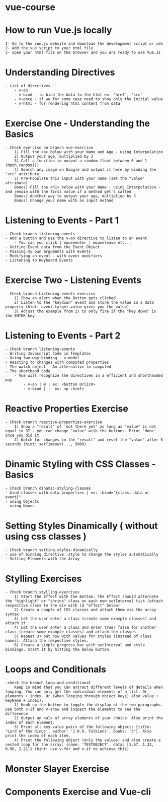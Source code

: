# vue-course

# How to run Vue.js locally

    1- Go to the vue.js website and download the development script or cdn
    2- Add the vue script to your html file 
    3- open your html file on the browser and you are ready to use Vue.Js

# Understanding Directives

    - List of directives 
        - v-on
        - v-bind - to bind the data to the html ex: 'href', 'src'
        - v-once - if we for some case need to show only the initial value
        - v-html - for rendering html content from data

# Exercise One - Understanding the Basics

    - Check exercise on branch vue-exercise
        1) Fill the <p> below with your Name and Age - using Interpolation
        2) Output your age, multiplied by 3
        3) Call a function to output a random float between 0 and 1 (Math.random())
        4) Search any image on Google and output it here by binding the "src" attribute
        5) Pre-Populate this input with your name (set the "value" attribute)
        Bonus) Fill the <h1> below with your Name - using Interpolation - and remain with the first value if a method get's called
        Bonus) Another way to output your age, multiplied by 3
        Bonus) Change your name with an input method

# Listening to Events - Part 1

    - Check branch listening-events
    - Add a button and use the v-on directive to listen to an event
        - You can you click | mouseenter | mouseleave etc...   
    - Getting Event data from the Event Object  
    - Passing my own arguments with events
    - Modifying an event - with event modifiers
    - Listening to Keyboard Events 

# Exercise Two - Listening Events

    - Check branch Listening events exercise
        1) Show an alert when the Button gets clicked
        2) Listen to the "keydown" event and store the value in a data property (hint: event.target.value gives you the value)
        3) Adjust the example from 2) to only fire if the "key down" is the ENTER key

# Listening to Events - Part 2

    - Check branch listening-events
    - Writing Javascript Code in Templates
    - Using two-way-binding - v-model
    - Reacting to changes with computed properties
    - The watch object - An alternative to computed
    - The shorthand code 
        - Vue will recognize the directives in a efficient and shorthanded way
            - v-on | @ | ex: <button @click>
            - v-bind | :  ex: <p :href>

# Reactive Properties Exercise

    - Check branch reactive-properties-exercise
        1) Show a "result" of 'not there yet' as long as "value" is not equal to 37 - you can change "value" with the buttons. Print 'done' once you did it
        2) Watch for changes in the "result" and reset the "value" after 5 seconds (hint: setTimeout(..., 5000)

# Dinamic Styling with CSS Classes - Basics

    - Check branch dinamic-styling-classes
    - bind classes with data properties | ex: :bind="{class: data or event}"
    - using Objects
    - using Names

# Setting Styles Dinamically ( without using css classes )

    - Check branch setting-styles-dinamically
    - use of binding directive :style to change the styles automatically
    - Setting Elements with the Array 

# Stylling Exercises

    - Check branch stylling-exercises
        1) Start the Effect with the Button. The Effect should alternate the "highlight" or "shrink" class on each new setInterval tick (attach respective class to the div with id "effect" below)
        2) Create a couple of CSS classes and attach them via the array syntax
        3) Let the user enter a class (create some example classes) and attach it
        4) Let the user enter a class and enter true/ false for another class (create some example classes) and attach the classes 
        5) Repeat 3) but now with values for styles (instead of class names). Attach the respective styles.
        6) Create a simple progress bar with setInterval and style bindings. Start it by hitting the below button.

# Loops and Conditionals

    -check the branch loop-and-conditional
        Keep in mind that you can extract different levels of details when looping. You can only get the individual elements of a list. Or elements + index. Or (when looping through object keys) also value + keyName + index).
        1) Hook up the button to toggle the display of the two paragraphs. Use both v-if and v-show and inspect the elements to see the difference
        2) Output an <ul> of array elements of your choice. Also print the index of each element.
        3) Print all key-value pairs of the following object: {title: 'Lord of the Rings', author: 'J.R.R. Tolkiens', books: '3'}. Also print the index of each item.
        4) Print the following object (only the values) and also create a nested loop for the array: {name: 'TESTOBJECT', data: [1.67, 1.33, 0.98, 2.21]} (hint: use v-for and v-if to achieve this)

# Monster Slayer Exercise


# Components Exercise and Vue-cli